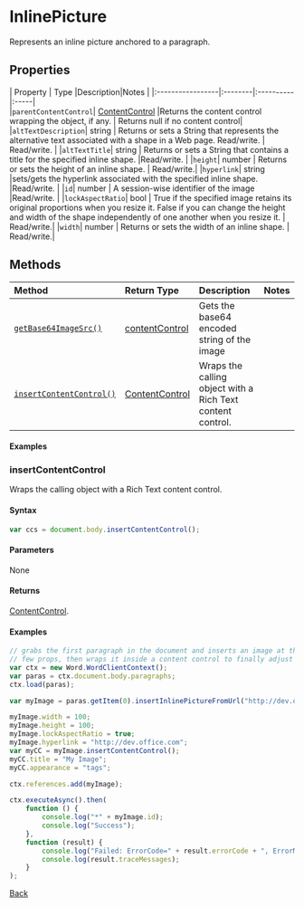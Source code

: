 # InlinePicture

Represents an inline picture anchored to a paragraph.
## Properties

| Property         | Type    |Description|Notes |
|:-----------------|:--------|:----------|:-----|\
|`parentContentControl`|  [ContentControl](contentControl.md)   |Returns the content control wrapping the object, if any. | Returns null if no content control|
|`altTextDescription`| string  | Returns or sets a String that represents the alternative text associated with a shape in a Web page. Read/write. | Read/write. |
|`altTextTitle`| string  | Returns or sets a String that contains a title for the specified inline shape. |Read/write. |
|`height`| number  |  Returns or sets the height of an inline shape. | Read/write.|
|`hyperlink`| string  |sets/gets the hyperlink associated with the specified inline shape.  |Read/write. |
|`id`| number  | A session-wise identifier of the image |Read/write.  |
|`lockAspectRatio`| bool  | True if the specified image retains its original proportions when you resize it. False if you can change the height and width of the shape independently of one another when you resize it. | Read/write.|
|`width`| number  | Returns or sets the width of an inline shape.  | Read/write.|

## Methods


| Method     | Return Type    |Description|Notes  |
|:-----------------|:--------|:----------|:------|
|[`getBase64ImageSrc()`](#getbase64imagesrc)| [contentControl](contentControl.md) | Gets the base64 encoded string of the image | | 
|[`insertContentControl()`](#insertcontentcontrol)| [ContentControl](contentcontrol.md)  |Wraps the calling object with a Rich Text content control. |  | 


  


#### Examples

### insertContentControl

Wraps the calling object with a Rich Text content control.

#### Syntax
```js
var ccs = document.body.insertContentControl();
```
#### Parameters

None

#### Returns

[ContentControl](contentControl.md).


#### Examples

```js
// grabs the first paragraph in the document and inserts an image at the end of it, then sets a
// few props, then wraps it inside a content control to finally adjust a few properties of the content control.
var ctx = new Word.WordClientContext();
var paras = ctx.document.body.paragraphs;
ctx.load(paras);

var myImage = paras.getItem(0).insertInlinePictureFromUrl("http://dev.office.com/Media/Default/App%20Awards/AppAwards.png", Word.InsertLocation.end, false, true);

myImage.width = 100;
myImage.height = 100;
myImage.lockAspectRatio = true;
myImage.hyperlink = "http://dev.office.com";
var myCC = myImage.insertContentControl();
myCC.title = "My Image";
myCC.appearance = "tags";

ctx.references.add(myImage);

ctx.executeAsync().then(
	function () {
		console.log("*" + myImage.id);
		console.log("Success");
	},
	function (result) {
		console.log("Failed: ErrorCode=" + result.errorCode + ", ErrorMessage=" + result.errorMessage);
		console.log(result.traceMessages);
	}
);


```
[Back](#methods)


